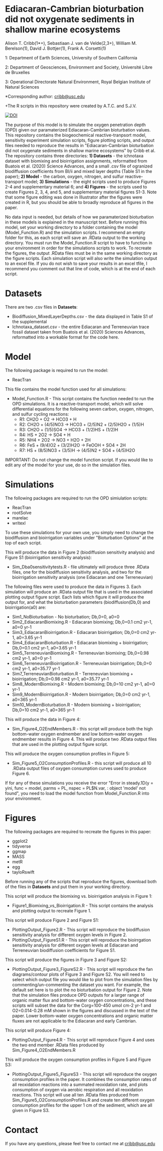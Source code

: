 # Ediacaran-Cambrian bioturbation did not oxygenate sediments in shallow marine ecosystems

Alison T. Cribb(1*+), Sebastiaan J. van de Velde(2,3+), William M. Berelson(1), David J. Bottjer(1), Frank A. Corsetti(1)

1: Department of Earth Sciences, University of Southern California 

2: Department of Geosciences, Environment and Society, Université Libre de Bruxelles

3: Operational Directorate Natural Environment, Royal Belgian Institute of Natural Sciences

*Corresponding author: cribb@usc.edu 

+The R scripts in this repository were created by A.T.C. and S.J.V.

<a href="https://doi.org/10.5281/zenodo.6129380"><img src="https://zenodo.org/badge/DOI/10.5281/zenodo.6129380.svg" alt="DOI"></a>

The purpose of this model is to simulate the oxygen penetration depth (OPD) given our paramaterized Ediacaran-Cambrian bioturbation values. This repository contains the biogeochemical reactive-tranpsort model, sensitivity experiment simulation scripts, figure plotting scripts, and output files needed to reproduce the results in "Ediacaran-Cambrian bioturbation did not oxygenate sediments in shallow marine ecosystems" by Cribb et al. The repository contains three directories: <b>1) Datasets</b> - the ichnotaxa dataset with biomixing and bioirrigation assignments, reformatted from Buatois et al. (2020) Science Advances, and a small .csv file of ogranized biodiffusion coefficients from BI/ii and mixed layer depths (Table S1 in the paper); <b>2) Model</b> - the carbon, oxygen, nitrogen, and sulfur reactive-transport model; <b>3) Simulations</b> - the eight scripts used to produce Figures 2-4 and supplementary material 6; and <b>4) Figures</b> - the scripts used to create Figures 2, 3, 4, and 5, and supplementary material figures S1-3. Note that some figure editing was done in Illustrator after the figures were created in R, but you should be able to broadly reproduce all figures in the paper.

No data input is needed, but details of how we paramaterized bioturbation in these models is explained in the manuscript text. Before running this model, set your working directory to a folder containing the model (Model_Function.R) and the simulation scripts. I recommend an empty folder for this, as each script will save an .RData output to the working directory.  You must run the Model_Function.R script to have to function in your environment in order for the simulations scripts to work. To recreate the figures, the output .RData files must be in the same working directory as the figure scripts. Each simulation script will also write the simulation output to an excel file. If you do not wish to save your results in an excel tfile, I recommend you comment out that line of code, which is at the end of each script.

# Datasets
There are two .csv files in <b>Datasets</b>:
* Biodiffusion_MixedLayerDepths.csv - the data displayed in Table S1 of the supplemental
* Ichnotaxa_dataset.csv - the entire Ediacaran and Terreneuvian trace fossil dataset taken from Buatois et al. (2020) Sciences Advances, reformatted into a workable format for the code here.

# Model
The following package is required to run the model:
* ReacTran

This file contains the model function used for all simulations:

* Model_Function.R - This script contains the function needed to run the OPD simulations. It is a reactive-transport model, which will solve differential equations for the following seven carbon, oxygen, nitrogen, and sulfur cycling reactions:
  * R1: CH2O + O2 -> HCO3 + H
  * R2: CH2O + (4/5)NO3 -> HCO3 + (2/5)N2 + (2/5)H2O + (1/5)H
  * R3: CH2O + (1/5)SO4 -> HCO3 + (1/2)HS + (1/2)H
  * R4: HS + 2O2 -> SO4 + H
  * R5: NH4 + 2O2 -> NO3 + H2O + 2H
  * R6: FeS + (9/4)O2 + (3/2)H2O -> FeOOH + SO4 + 2H
  * R7: HS + (8/5)NO3 + (3/5)H -> (4/5)N2 + SO4 + (4/5)H2O

IMPORTANT: Do not change the model function script. If you would like to edit any of the model for your use, do so in the simulation files.

# Simulations
The following packages are required to run the OPD simiulation scripts:
* ReacTran
* rootSolve
* marelac
* writexl

To use these simulations for your own use, you simply need to change the biodiffusion and bioirrigation variables under "Bioturbation Options" at the top of each script. 

This will produce the data in Figure 2 (biodiffusion sensitivity analysis) and Figure S1 (bioirrigation sensitivity analysis):
* Sim_Dba0sensitivitytests.R - file ultimately will produce three .RData files, one for the biodiffusion sensitivity analysis, and two for the bioirrigation sensitivity analysis (one Ediacaran and one Terreneuvian)

The following files were used to produce the data in Figures 3. Each simulation will produce an .RData output file that is used in the associated plotting output figure script. Each lists which figure it will produce the output for, and what the bioturbation parameters (biodiffusion(Db,0) and bioirrigation(a0) are:
* Sim1_NoBioturbation - No bioturbation; Db,0=0, a0=0
* Sim2_EdiacaranBiomixing.R - Ediacaran biomixing; Db,0=0.1 cm2 yr-1, a0=0 yr-1
* Sim3_EdiacaranBioirrigation.R - Ediacaran bioirrigation; Db,0=0 cm2 yr-1, a0=3.65 yr-1
* Sim4_EdiacaranBioturbation.R - Ediacaran biomixing + bioirrigation; Db,0=0.1 cm2 yr-1, a0=3.65 yr-1
* Sim5_TerreneuvianBiomixing.R - Terreneuvian biomixing; Db,0=0.98 cm2 yr-1, a0=0 yr-1
* Sim6_TerreneuvianBioirrigation.R - Terreneuvian bioirrigation; Db,0=0 cm2 yr-1, a0=35.77 yr-1
* Sim7_TerreneuvianBioturbation.R - Terreneuvian biomixing + bioirrigation; Db,0=0.98 cm2 yr-1, a0=35.77 yr-1
* Sim8_ModernBiomixing.R - Modern biomixing; Db,0=10 cm2 yr-1, a0=0 yr-1
* Sim9_ModernBioirrigation.R - Modern bioirrigation; Db,0=0 cm2 yr-1, a0=365 yr-1
* Sim10_ModernBioturbation.R - Modern biomixing + bioirrigation; Db,0=10 cm2 yr-1, a0=365 yr-1

This will produce the data in Figure 4:
* Sim_Figure4_O2EndMembers.R - this script will produce both the high bottom-water oxygen endmember and low bottom-water oxygen endmember results in Figure 4. This will produce two .RData output files that are used in the plotting output figure script.

This will produce the oxygen consumption profiles in Figure 5:
* Sim_Figure5_O2ConsumptionProfiles.R - this script will produce all 10 .RData output files of oxygen consumption curves used to produce Figure 6. 

If for any of these simulations you receive the error "Error in steady.1D(y = yini, func = model, parms = PL, nspec = PL$N.var,  : 
  object 'model' not found", you need to load the model function from Model_Function.R into your environment.

# Figures
The following packages are required to recreate the figures in this paper:
* ggplot2
* tidyverse
* ggmap
* MASS
* metR
* egg
* tayloRswift

Before running any of the scripts that reproduce the figures, download both of the files in <b>Datasets</b> and put them in your working directory. 

This script will produce the biomixing vs. bioirrigation analysis in Figure 1:
* Figure1_Biomixing_vs_Bioirrigation.R - This script contains the analysis and plotting output to recreate Figure 1.

This script will produce Figure 2 and Figure S1:
* PlottingOutput_Figure2.R - This script will reproduce the biodiffusion sensitivity analysis for different oxygen levels in Figure 2.
* PlottingOutput_FigureS1.R - This script will reproduce the bioirrgation sensitivity analysis for different oxygen levels at Ediacaran and Terreneuvian biodiffusion coefficients for Figure S1.

This script will produce the figures in Figure 3 and Figure S2:
* PlottingOutput_Figure3_FigureS2.R - This script will reproduce the fan diagrams/contour plots of Figure 3 and Figure S2. You will need to select which output file you would like to plot from the simulation files by commenting/un-commenting the dataset you want. For example, the default set here is to plot the no bioturbation output for Figure 2. Note that the simulation files produce OPD outputs for a larger range of organic matter flux and bottom-water oxygen concentrations, and these scripts will subset the data for the Corg=100-450 umol cm-2 yr-1 and O2=0.014-0.28 mM shown in the figures and discussed in the text of the paper. Lower bottom-water oxygen concentrations and organic matter fluxes are not applicable to the Ediacaran and early Cambrian.

This script will produce Figure 4:
* PlottingOutput_Figure4.R - This script will reproduce Figure 4 and uses the two end member .RData files produced by Sim_Figure4_O2EndMembers.R

This will produce the oxygen consumption profiles in Figure 5 and Figure S3:
* PlottingOutput_Figure5_FigureS3 - This script will reproduce the oxygen consumption profiles in the paper. It combines the consumption rates of all reoxidation reactions into a summated reoxidation rate, and plots consumption of oxygen via aerobic respiration and all reoxidation reactions. This script will use all ten .RData files produced from Sim_Figure5_O2ConsumptionProfiles.R and create ten different oxygen consumption profiles for the upper 1 cm of the sediment, which are all given in Figure S3.

# Contact
If you have any questions, please feel free to contact me at cribb@usc.edu
